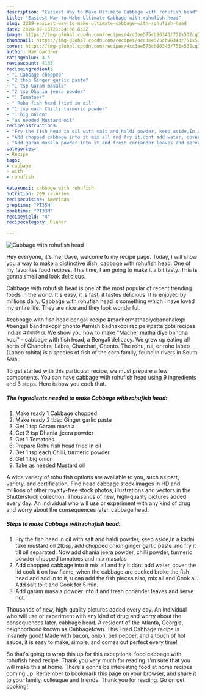 ```yaml
---
description: "Easiest Way to Make Ultimate Cabbage with rohufish head"
title: "Easiest Way to Make Ultimate Cabbage with rohufish head"
slug: 2229-easiest-way-to-make-ultimate-cabbage-with-rohufish-head
date: 2020-09-15T21:24:06.832Z
image: https://img-global.cpcdn.com/recipes/4cc3ee575cb96343/751x532cq70/cabbage-with-rohufish-head-recipe-main-photo.jpg
thumbnail: https://img-global.cpcdn.com/recipes/4cc3ee575cb96343/751x532cq70/cabbage-with-rohufish-head-recipe-main-photo.jpg
cover: https://img-global.cpcdn.com/recipes/4cc3ee575cb96343/751x532cq70/cabbage-with-rohufish-head-recipe-main-photo.jpg
author: Ray Gardner
ratingvalue: 4.5
reviewcount: 4163
recipeingredient:
- "1 Cabbage chopped"
- "2 tbsp Ginger garlic paste"
- "1 tsp Garam masala"
- "2 tsp Dhania jeera powder"
- "1 Tomatoes"
- " Rohu fish head fried in oil"
- "1 tsp each Chilli turmeric powder"
- "1 big onion"
- "as needed Mustard oil"
recipeinstructions:
- "Fry the fish head in oil with salt and haldi powder, keep aside,In a kadai take mustard oil 2tbsp, add chopped onion ginger garlic paste and fry it till oil separated. Now add dhania jeera powder, chilli powder, turmeric powder chopped tomatoes and mix masalas"
- "Add chopped cabbage into it mix all and fry it.dont add water, cover the lid cook it on low flame, when the cabbage are cooked broke the fish head and add in to it, u can add the fish pieces also, mix all and Cook all. Add salt to it and Cook for 5 min."
- "Add garam masala powder into it and fresh coriander leaves and serve hot."
categories:
- Recipe
tags:
- cabbage
- with
- rohufish

katakunci: cabbage with rohufish 
nutrition: 269 calories
recipecuisine: American
preptime: "PT35M"
cooktime: "PT33M"
recipeyield: "4"
recipecategory: Dinner

---
```



![Cabbage with rohufish head](https://img-global.cpcdn.com/recipes/4cc3ee575cb96343/751x532cq70/cabbage-with-rohufish-head-recipe-main-photo.jpg)

Hey everyone, it's me, Dave, welcome to my recipe page. Today, I will show you a way to make a distinctive dish, cabbage with rohufish head. One of my favorites food recipes. This time, I am going to make it a bit tasty. This is gonna smell and look delicious.

Cabbage with rohufish head is one of the most popular of recent trending foods in the world. It's easy, it is fast, it tastes delicious. It is enjoyed by millions daily. Cabbage with rohufish head is something which I have loved my entire life. They are nice and they look wonderful.

#cabbage with fish head bengali recipe #machermathadiyebandhakopi #bengali bandhakopir ghonto #amish badhakopi recipe #patta gobi recipes indian #বাঁধাকপি রে. We show you how to make &#34;Macher matha diye bandha kopi&#34; - cabbage with fish head, a Bengali delicacy. We grew up eating all sorts of Chanchra, Labra, Charchari, Ghonto. The rohu, rui, or roho labeo (Labeo rohita) is a species of fish of the carp family, found in rivers in South Asia.


To get started with this particular recipe, we must prepare a few components. You can have cabbage with rohufish head using 9 ingredients and 3 steps. Here is how you cook that.

<!--inarticleads1-->

##### The ingredients needed to make Cabbage with rohufish head:

1. Make ready 1 Cabbage chopped
1. Make ready 2 tbsp Ginger garlic paste
1. Get 1 tsp Garam masala
1. Get 2 tsp Dhania ,jeera powder
1. Get 1 Tomatoes
1. Prepare  Rohu fish head fried in oil
1. Get 1 tsp each Chilli, turmeric powder
1. Get 1 big onion
1. Take as needed Mustard oil


A wide variety of rohu fish options are available to you, such as part, variety, and certification. Find head cabbage stock images in HD and millions of other royalty-free stock photos, illustrations and vectors in the Shutterstock collection. Thousands of new, high-quality pictures added every day. An individual who will use or experiment with any kind of drug and worry about the consequences later. cabbage head. 

<!--inarticleads2-->

##### Steps to make Cabbage with rohufish head:

1. Fry the fish head in oil with salt and haldi powder, keep aside,In a kadai take mustard oil 2tbsp, add chopped onion ginger garlic paste and fry it till oil separated. Now add dhania jeera powder, chilli powder, turmeric powder chopped tomatoes and mix masalas
1. Add chopped cabbage into it mix all and fry it.dont add water, cover the lid cook it on low flame, when the cabbage are cooked broke the fish head and add in to it, u can add the fish pieces also, mix all and Cook all. Add salt to it and Cook for 5 min.
1. Add garam masala powder into it and fresh coriander leaves and serve hot.


Thousands of new, high-quality pictures added every day. An individual who will use or experiment with any kind of drug and worry about the consequences later. cabbage head. A resident of the Atlanta, Georgia, neighborhood known as Cabbagetown. This Fried Cabbage recipe is insanely good! Made with bacon, onion, bell pepper, and a touch of hot sauce, it is easy to make, simple, and comes out perfect every time! 

So that's going to wrap this up for this exceptional food cabbage with rohufish head recipe. Thank you very much for reading. I'm sure that you will make this at home. There's gonna be interesting food at home recipes coming up. Remember to bookmark this page on your browser, and share it to your family, colleague and friends. Thank you for reading. Go on get cooking!

